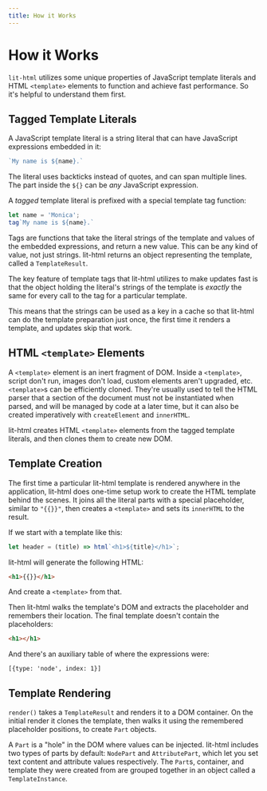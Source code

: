 ```yaml
---
title: How it Works
---
```


# How it Works

`lit-html` utilizes some unique properties of JavaScript template literals and HTML `<template>` elements to function and achieve fast performance. So it's helpful to understand them first.

## Tagged Template Literals

A JavaScript template literal is a string literal that can have JavaScript expressions embedded in it:

```js
`My name is ${name}.`
```

The literal uses backticks instead of quotes, and can span multiple lines. The part inside the `${}` can be _any_ JavaScript expression.

A _tagged_ template literal is prefixed with a special template tag function:

```js
let name = 'Monica';
tag`My name is ${name}.`
```

Tags are functions that take the literal strings of the template and values of the embedded expressions, and return a new value. This can be any kind of value, not just strings. lit-html returns an object representing the template, called a `TemplateResult`.

The key feature of template tags that lit-html utilizes to make updates fast is that the object holding the literal's strings of the template is _exactly_ the same for every call to the tag for a particular template.

This means that the strings can be used as a key in a cache so that lit-html can do the template preparation just once, the first time it renders a template, and updates skip that work.

## HTML `<template>` Elements

A `<template>` element is an inert fragment of DOM. Inside a `<template>`, script don't run, images don't load, custom elements aren't upgraded, etc. `<template>`s can be efficiently cloned. They're usually used to tell the HTML parser that a section of the document must not be instantiated when parsed, and will be managed by code at a later time, but it can also be created imperatively with `createElement` and `innerHTML`.

lit-html creates HTML `<template>` elements from the tagged template literals, and then clones them to create new DOM.

## Template Creation

The first time a particular lit-html template is rendered anywhere in the application, lit-html does one-time setup work to create the HTML template behind the scenes. It joins all the literal parts with a special placeholder, similar to `"{{}}"`, then creates a `<template>` and sets its `innerHTML` to the result.

If we start with a template like this:

```js
let header = (title) => html`<h1>${title}</h1>`;
```

lit-html will generate the following HTML:

```html
<h1>{{}}</h1>
```

And create a `<template>` from that.

Then lit-html walks the template's DOM and extracts the placeholder and remembers their location. The final template doesn't contain the placeholders:

```html
<h1></h1>
```

And there's an auxiliary table of where the expressions were:

`[{type: 'node', index: 1}]`

## Template Rendering

`render()` takes a `TemplateResult` and renders it to a DOM container. On the initial render it clones the template, then walks it using the remembered placeholder positions, to create `Part` objects.

A `Part` is a "hole" in the DOM where values can be injected. lit-html includes two types of parts by default: `NodePart` and `AttributePart`, which let you set text content and attribute values respectively. The `Part`s, container, and template they were created from are grouped together in an object called a `TemplateInstance`.

